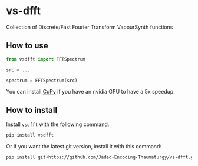 # vs-dfft

Collection of Discrete/Fast Fourier Transform VapourSynth functions

## How to use

```py
from vsdfft import FFTSpectrum

src = ...

spectrum = FFTSpectrum(src)
```

You can install [CuPy](https://docs.cupy.dev/en/stable/install.html) if you have an nvidia GPU to have a 5x speedup.

## How to install

Install `vsdfft` with the following command:

```sh
pip install vsdfft
```

Or if you want the latest git version, install it with this command:

```sh
pip install git+https://github.com/Jaded-Encoding-Thaumaturgy/vs-dfft.git
```

<br>
